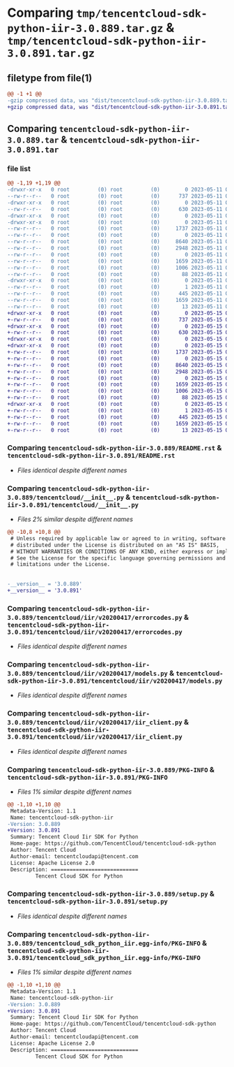# Comparing `tmp/tencentcloud-sdk-python-iir-3.0.889.tar.gz` & `tmp/tencentcloud-sdk-python-iir-3.0.891.tar.gz`

## filetype from file(1)

```diff
@@ -1 +1 @@
-gzip compressed data, was "dist/tencentcloud-sdk-python-iir-3.0.889.tar", last modified: Thu May 11 02:52:54 2023, max compression
+gzip compressed data, was "dist/tencentcloud-sdk-python-iir-3.0.891.tar", last modified: Mon May 15 03:36:59 2023, max compression
```

## Comparing `tencentcloud-sdk-python-iir-3.0.889.tar` & `tencentcloud-sdk-python-iir-3.0.891.tar`

### file list

```diff
@@ -1,19 +1,19 @@
-drwxr-xr-x   0 root         (0) root         (0)        0 2023-05-11 02:52:54.000000 tencentcloud-sdk-python-iir-3.0.889/
--rw-r--r--   0 root         (0) root         (0)      737 2023-05-11 02:52:54.000000 tencentcloud-sdk-python-iir-3.0.889/README.rst
-drwxr-xr-x   0 root         (0) root         (0)        0 2023-05-11 02:52:54.000000 tencentcloud-sdk-python-iir-3.0.889/tencentcloud/
--rw-r--r--   0 root         (0) root         (0)      630 2023-05-11 02:52:54.000000 tencentcloud-sdk-python-iir-3.0.889/tencentcloud/__init__.py
-drwxr-xr-x   0 root         (0) root         (0)        0 2023-05-11 02:52:54.000000 tencentcloud-sdk-python-iir-3.0.889/tencentcloud/iir/
-drwxr-xr-x   0 root         (0) root         (0)        0 2023-05-11 02:52:54.000000 tencentcloud-sdk-python-iir-3.0.889/tencentcloud/iir/v20200417/
--rw-r--r--   0 root         (0) root         (0)     1737 2023-05-11 02:52:54.000000 tencentcloud-sdk-python-iir-3.0.889/tencentcloud/iir/v20200417/errorcodes.py
--rw-r--r--   0 root         (0) root         (0)        0 2023-05-11 02:52:54.000000 tencentcloud-sdk-python-iir-3.0.889/tencentcloud/iir/v20200417/__init__.py
--rw-r--r--   0 root         (0) root         (0)     8640 2023-05-11 02:52:54.000000 tencentcloud-sdk-python-iir-3.0.889/tencentcloud/iir/v20200417/models.py
--rw-r--r--   0 root         (0) root         (0)     2948 2023-05-11 02:52:54.000000 tencentcloud-sdk-python-iir-3.0.889/tencentcloud/iir/v20200417/iir_client.py
--rw-r--r--   0 root         (0) root         (0)        0 2023-05-11 02:52:54.000000 tencentcloud-sdk-python-iir-3.0.889/tencentcloud/iir/__init__.py
--rw-r--r--   0 root         (0) root         (0)     1659 2023-05-11 02:52:54.000000 tencentcloud-sdk-python-iir-3.0.889/PKG-INFO
--rw-r--r--   0 root         (0) root         (0)     1006 2023-05-11 02:52:54.000000 tencentcloud-sdk-python-iir-3.0.889/setup.py
--rw-r--r--   0 root         (0) root         (0)       88 2023-05-11 02:52:54.000000 tencentcloud-sdk-python-iir-3.0.889/setup.cfg
-drwxr-xr-x   0 root         (0) root         (0)        0 2023-05-11 02:52:54.000000 tencentcloud-sdk-python-iir-3.0.889/tencentcloud_sdk_python_iir.egg-info/
--rw-r--r--   0 root         (0) root         (0)        1 2023-05-11 02:52:54.000000 tencentcloud-sdk-python-iir-3.0.889/tencentcloud_sdk_python_iir.egg-info/dependency_links.txt
--rw-r--r--   0 root         (0) root         (0)      445 2023-05-11 02:52:54.000000 tencentcloud-sdk-python-iir-3.0.889/tencentcloud_sdk_python_iir.egg-info/SOURCES.txt
--rw-r--r--   0 root         (0) root         (0)     1659 2023-05-11 02:52:54.000000 tencentcloud-sdk-python-iir-3.0.889/tencentcloud_sdk_python_iir.egg-info/PKG-INFO
--rw-r--r--   0 root         (0) root         (0)       13 2023-05-11 02:52:54.000000 tencentcloud-sdk-python-iir-3.0.889/tencentcloud_sdk_python_iir.egg-info/top_level.txt
+drwxr-xr-x   0 root         (0) root         (0)        0 2023-05-15 03:36:59.000000 tencentcloud-sdk-python-iir-3.0.891/
+-rw-r--r--   0 root         (0) root         (0)      737 2023-05-15 03:36:59.000000 tencentcloud-sdk-python-iir-3.0.891/README.rst
+drwxr-xr-x   0 root         (0) root         (0)        0 2023-05-15 03:36:59.000000 tencentcloud-sdk-python-iir-3.0.891/tencentcloud/
+-rw-r--r--   0 root         (0) root         (0)      630 2023-05-15 03:36:59.000000 tencentcloud-sdk-python-iir-3.0.891/tencentcloud/__init__.py
+drwxr-xr-x   0 root         (0) root         (0)        0 2023-05-15 03:36:59.000000 tencentcloud-sdk-python-iir-3.0.891/tencentcloud/iir/
+drwxr-xr-x   0 root         (0) root         (0)        0 2023-05-15 03:36:59.000000 tencentcloud-sdk-python-iir-3.0.891/tencentcloud/iir/v20200417/
+-rw-r--r--   0 root         (0) root         (0)     1737 2023-05-15 03:36:59.000000 tencentcloud-sdk-python-iir-3.0.891/tencentcloud/iir/v20200417/errorcodes.py
+-rw-r--r--   0 root         (0) root         (0)        0 2023-05-15 03:36:59.000000 tencentcloud-sdk-python-iir-3.0.891/tencentcloud/iir/v20200417/__init__.py
+-rw-r--r--   0 root         (0) root         (0)     8640 2023-05-15 03:36:59.000000 tencentcloud-sdk-python-iir-3.0.891/tencentcloud/iir/v20200417/models.py
+-rw-r--r--   0 root         (0) root         (0)     2948 2023-05-15 03:36:59.000000 tencentcloud-sdk-python-iir-3.0.891/tencentcloud/iir/v20200417/iir_client.py
+-rw-r--r--   0 root         (0) root         (0)        0 2023-05-15 03:36:59.000000 tencentcloud-sdk-python-iir-3.0.891/tencentcloud/iir/__init__.py
+-rw-r--r--   0 root         (0) root         (0)     1659 2023-05-15 03:36:59.000000 tencentcloud-sdk-python-iir-3.0.891/PKG-INFO
+-rw-r--r--   0 root         (0) root         (0)     1006 2023-05-15 03:36:59.000000 tencentcloud-sdk-python-iir-3.0.891/setup.py
+-rw-r--r--   0 root         (0) root         (0)       88 2023-05-15 03:36:59.000000 tencentcloud-sdk-python-iir-3.0.891/setup.cfg
+drwxr-xr-x   0 root         (0) root         (0)        0 2023-05-15 03:36:59.000000 tencentcloud-sdk-python-iir-3.0.891/tencentcloud_sdk_python_iir.egg-info/
+-rw-r--r--   0 root         (0) root         (0)        1 2023-05-15 03:36:59.000000 tencentcloud-sdk-python-iir-3.0.891/tencentcloud_sdk_python_iir.egg-info/dependency_links.txt
+-rw-r--r--   0 root         (0) root         (0)      445 2023-05-15 03:36:59.000000 tencentcloud-sdk-python-iir-3.0.891/tencentcloud_sdk_python_iir.egg-info/SOURCES.txt
+-rw-r--r--   0 root         (0) root         (0)     1659 2023-05-15 03:36:59.000000 tencentcloud-sdk-python-iir-3.0.891/tencentcloud_sdk_python_iir.egg-info/PKG-INFO
+-rw-r--r--   0 root         (0) root         (0)       13 2023-05-15 03:36:59.000000 tencentcloud-sdk-python-iir-3.0.891/tencentcloud_sdk_python_iir.egg-info/top_level.txt
```

### Comparing `tencentcloud-sdk-python-iir-3.0.889/README.rst` & `tencentcloud-sdk-python-iir-3.0.891/README.rst`

 * *Files identical despite different names*

### Comparing `tencentcloud-sdk-python-iir-3.0.889/tencentcloud/__init__.py` & `tencentcloud-sdk-python-iir-3.0.891/tencentcloud/__init__.py`

 * *Files 2% similar despite different names*

```diff
@@ -10,8 +10,8 @@
 # Unless required by applicable law or agreed to in writing, software
 # distributed under the License is distributed on an "AS IS" BASIS,
 # WITHOUT WARRANTIES OR CONDITIONS OF ANY KIND, either express or implied.
 # See the License for the specific language governing permissions and
 # limitations under the License.
 
 
-__version__ = '3.0.889'
+__version__ = '3.0.891'
```

### Comparing `tencentcloud-sdk-python-iir-3.0.889/tencentcloud/iir/v20200417/errorcodes.py` & `tencentcloud-sdk-python-iir-3.0.891/tencentcloud/iir/v20200417/errorcodes.py`

 * *Files identical despite different names*

### Comparing `tencentcloud-sdk-python-iir-3.0.889/tencentcloud/iir/v20200417/models.py` & `tencentcloud-sdk-python-iir-3.0.891/tencentcloud/iir/v20200417/models.py`

 * *Files identical despite different names*

### Comparing `tencentcloud-sdk-python-iir-3.0.889/tencentcloud/iir/v20200417/iir_client.py` & `tencentcloud-sdk-python-iir-3.0.891/tencentcloud/iir/v20200417/iir_client.py`

 * *Files identical despite different names*

### Comparing `tencentcloud-sdk-python-iir-3.0.889/PKG-INFO` & `tencentcloud-sdk-python-iir-3.0.891/PKG-INFO`

 * *Files 1% similar despite different names*

```diff
@@ -1,10 +1,10 @@
 Metadata-Version: 1.1
 Name: tencentcloud-sdk-python-iir
-Version: 3.0.889
+Version: 3.0.891
 Summary: Tencent Cloud Iir SDK for Python
 Home-page: https://github.com/TencentCloud/tencentcloud-sdk-python
 Author: Tencent Cloud
 Author-email: tencentcloudapi@tencent.com
 License: Apache License 2.0
 Description: ============================
         Tencent Cloud SDK for Python
```

### Comparing `tencentcloud-sdk-python-iir-3.0.889/setup.py` & `tencentcloud-sdk-python-iir-3.0.891/setup.py`

 * *Files identical despite different names*

### Comparing `tencentcloud-sdk-python-iir-3.0.889/tencentcloud_sdk_python_iir.egg-info/PKG-INFO` & `tencentcloud-sdk-python-iir-3.0.891/tencentcloud_sdk_python_iir.egg-info/PKG-INFO`

 * *Files 1% similar despite different names*

```diff
@@ -1,10 +1,10 @@
 Metadata-Version: 1.1
 Name: tencentcloud-sdk-python-iir
-Version: 3.0.889
+Version: 3.0.891
 Summary: Tencent Cloud Iir SDK for Python
 Home-page: https://github.com/TencentCloud/tencentcloud-sdk-python
 Author: Tencent Cloud
 Author-email: tencentcloudapi@tencent.com
 License: Apache License 2.0
 Description: ============================
         Tencent Cloud SDK for Python
```

